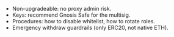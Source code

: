 - Non-upgradeable: no proxy admin risk.
- Keys: recommend Gnosis Safe for the multisig.
- Procedures: how to disable whitelist, how to rotate roles.
- Emergency withdraw guardrails (only ERC20, not native ETH).